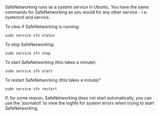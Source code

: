 SafeNetworking runs as a system service in Ubuntu.  You have the same commands for SafeNetworking as you would for any other service - i.e. systemctl and service. 

To view if SafeNetworking is running:
```
sudo service sfn status
```

To stop SafeNetworking:
```
sudo service sfn stop
```

To start SafeNetworking (this takes a minute):
```
sudo service sfn start
```

To restart SafeNetworking (this takes a minute)"
```
sudo service sfn restart
```

If, for some reason, SafeNetworking does not start automatically, you can use the 'journalctl' to view the logfile for system errors when trying to start SafeNetworking.  